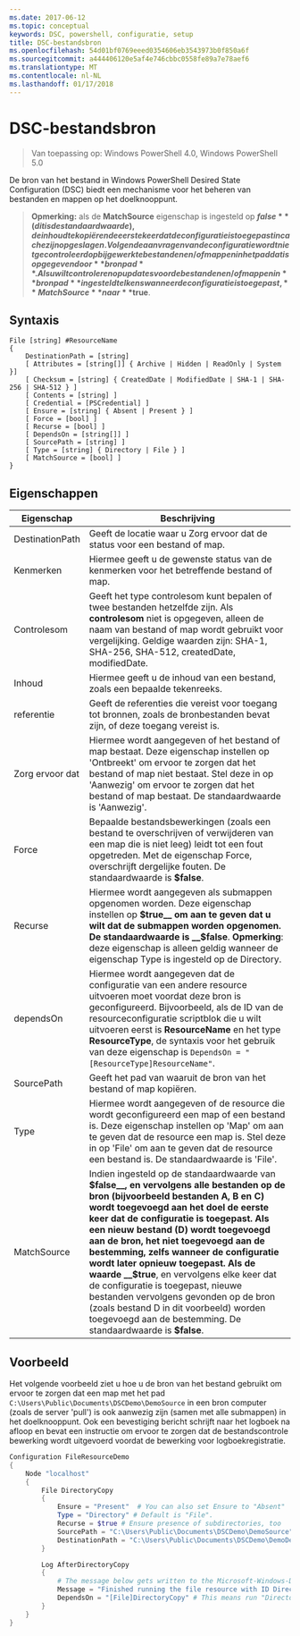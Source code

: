 ```yaml
---
ms.date: 2017-06-12
ms.topic: conceptual
keywords: DSC, powershell, configuratie, setup
title: DSC-bestandsbron
ms.openlocfilehash: 54d01bf0769eeed0354606eb3543973b0f850a6f
ms.sourcegitcommit: a444406120e5af4e746cbbc0558fe89a7e78aef6
ms.translationtype: MT
ms.contentlocale: nl-NL
ms.lasthandoff: 01/17/2018
---
```

# <a name="dsc-file-resource"></a>DSC-bestandsbron

> Van toepassing op: Windows PowerShell 4.0, Windows PowerShell 5.0

De bron van het bestand in Windows PowerShell Desired State Configuration (DSC) biedt een mechanisme voor het beheren van bestanden en mappen op het doelknooppunt.

>**Opmerking:** als de **MatchSource** eigenschap is ingesteld op **$false** (dit is de standaardwaarde), de inhoud te kopiëren de eerste keer dat de configuratie is toegepast in cache zijn opgeslagen. 
>Volgende aanvragen van de configuratie wordt niet gecontroleerd op bijgewerkte bestanden en/of mappen in het pad dat is opgegeven door **bronpad**. Als u wilt controleren op updates voor de bestanden en/of mappen in **bronpad** ingesteld telkens wanneer de configuratie is toegepast, **MatchSource** naar **$true**. 

## <a name="syntax"></a>Syntaxis
```
File [string] #ResourceName
{
    DestinationPath = [string]
    [ Attributes = [string[]] { Archive | Hidden | ReadOnly | System }]
    [ Checksum = [string] { CreatedDate | ModifiedDate | SHA-1 | SHA-256 | SHA-512 } ]
    [ Contents = [string] ]
    [ Credential = [PSCredential] ]
    [ Ensure = [string] { Absent | Present } ] 
    [ Force = [bool] ]
    [ Recurse = [bool] ]
    [ DependsOn = [string[]] ]
    [ SourcePath = [string] ]
    [ Type = [string] { Directory | File } ] 
    [ MatchSource = [bool] ]
}
```

## <a name="properties"></a>Eigenschappen

|  Eigenschap  |  Beschrijving   | 
|---|---| 
| DestinationPath| Geeft de locatie waar u Zorg ervoor dat de status voor een bestand of map.| 
| Kenmerken| Hiermee geeft u de gewenste status van de kenmerken voor het betreffende bestand of map.| 
| Controlesom| Geeft het type controlesom kunt bepalen of twee bestanden hetzelfde zijn. Als __controlesom__ niet is opgegeven, alleen de naam van bestand of map wordt gebruikt voor vergelijking. Geldige waarden zijn: SHA-1, SHA-256, SHA-512, createdDate, modifiedDate.| 
| Inhoud| Hiermee geeft u de inhoud van een bestand, zoals een bepaalde tekenreeks.| 
| referentie| Geeft de referenties die vereist voor toegang tot bronnen, zoals de bronbestanden bevat zijn, of deze toegang vereist is.| 
| Zorg ervoor dat| Hiermee wordt aangegeven of het bestand of map bestaat. Deze eigenschap instellen op 'Ontbreekt' om ervoor te zorgen dat het bestand of map niet bestaat. Stel deze in op 'Aanwezig' om ervoor te zorgen dat het bestand of map bestaat. De standaardwaarde is 'Aanwezig'.| 
| Force| Bepaalde bestandsbewerkingen (zoals een bestand te overschrijven of verwijderen van een map die is niet leeg) leidt tot een fout opgetreden. Met de eigenschap Force, overschrijft dergelijke fouten. De standaardwaarde is __$false__.| 
| Recurse| Hiermee wordt aangegeven als submappen opgenomen worden. Deze eigenschap instellen op __$true__ om aan te geven dat u wilt dat de submappen worden opgenomen. De standaardwaarde is __$false__. **Opmerking**: deze eigenschap is alleen geldig wanneer de eigenschap Type is ingesteld op de Directory.| 
| dependsOn | Hiermee wordt aangegeven dat de configuratie van een andere resource uitvoeren moet voordat deze bron is geconfigureerd. Bijvoorbeeld, als de ID van de resourceconfiguratie scriptblok die u wilt uitvoeren eerst is __ResourceName__ en het type __ResourceType__, de syntaxis voor het gebruik van deze eigenschap is `DependsOn = "[ResourceType]ResourceName"`.| 
| SourcePath| Geeft het pad van waaruit de bron van het bestand of map kopiëren.| 
| Type| Hiermee wordt aangegeven of de resource die wordt geconfigureerd een map of een bestand is. Deze eigenschap instellen op 'Map' om aan te geven dat de resource een map is. Stel deze in op 'File' om aan te geven dat de resource een bestand is. De standaardwaarde is 'File'.| 
| MatchSource| Indien ingesteld op de standaardwaarde van __$false__, en vervolgens alle bestanden op de bron (bijvoorbeeld bestanden A, B en C) wordt toegevoegd aan het doel de eerste keer dat de configuratie is toegepast. Als een nieuw bestand (D) wordt toegevoegd aan de bron, het niet toegevoegd aan de bestemming, zelfs wanneer de configuratie wordt later opnieuw toegepast. Als de waarde __$true__, en vervolgens elke keer dat de configuratie is toegepast, nieuwe bestanden vervolgens gevonden op de bron (zoals bestand D in dit voorbeeld) worden toegevoegd aan de bestemming. De standaardwaarde is **$false**.| 

## <a name="example"></a>Voorbeeld

Het volgende voorbeeld ziet u hoe u de bron van het bestand gebruikt om ervoor te zorgen dat een map met het pad `C:\Users\Public\Documents\DSCDemo\DemoSource` in een bron computer (zoals de server 'pull') is ook aanwezig zijn (samen met alle submappen) in het doelknooppunt. Ook een bevestiging bericht schrijft naar het logboek na afloop en bevat een instructie om ervoor te zorgen dat de bestandscontrole bewerking wordt uitgevoerd voordat de bewerking voor logboekregistratie.

```powershell
Configuration FileResourceDemo
{
    Node "localhost"
    {
        File DirectoryCopy
        {
            Ensure = "Present"  # You can also set Ensure to "Absent"
            Type = "Directory" # Default is "File".
            Recurse = $true # Ensure presence of subdirectories, too
            SourcePath = "C:\Users\Public\Documents\DSCDemo\DemoSource"
            DestinationPath = "C:\Users\Public\Documents\DSCDemo\DemoDestination"    
        }

        Log AfterDirectoryCopy
        {
            # The message below gets written to the Microsoft-Windows-Desired State Configuration/Analytic log
            Message = "Finished running the file resource with ID DirectoryCopy"
            DependsOn = "[File]DirectoryCopy" # This means run "DirectoryCopy" first.
        }
    }
}
```

